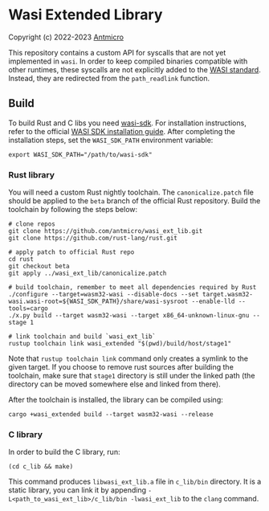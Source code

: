 # Wasi Extended Library

Copyright (c) 2022-2023 [Antmicro](https://www.antmicro.com)

This repository contains a custom API for syscalls that are not yet implemented in `wasi`.
In order to keep compiled binaries compatible with other runtimes, these syscalls are not explicitly added to the [WASI standard](https://wasi.dev/).
Instead, they are redirected from the `path_readlink` function.

## Build

To build Rust and C libs you need [wasi-sdk](https://github.com/WebAssembly/wasi-sdk).
For installation instructions, refer to the official [WASI SDK installation guide](https://github.com/WebAssembly/wasi-sdk#install).
After completing the installation steps, set the `WASI_SDK_PATH` environment variable:
```
export WASI_SDK_PATH="/path/to/wasi-sdk"
```

### Rust library

You will need a custom Rust nightly toolchain.
The `canonicalize.patch` file should be applied to the `beta` branch of the official Rust repository.
Build the toolchain by following the steps below:

```
# clone repos
git clone https://github.com/antmicro/wasi_ext_lib.git
git clone https://github.com/rust-lang/rust.git

# apply patch to official Rust repo
cd rust
git checkout beta
git apply ../wasi_ext_lib/canonicalize.patch

# build toolchain, remember to meet all dependencies required by Rust
./configure --target=wasm32-wasi --disable-docs --set target.wasm32-wasi.wasi-root=${WASI_SDK_PATH}/share/wasi-sysroot --enable-lld --tools=cargo
./x.py build --target wasm32-wasi --target x86_64-unknown-linux-gnu --stage 1

# link toolchain and build `wasi_ext_lib`
rustup toolchain link wasi_extended "$(pwd)/build/host/stage1"
```

Note that `rustup toolchain link` command only creates a symlink to the given target.
If you choose to remove rust sources after building the toolchain, make sure that `stage1` directory is still under the linked path (the directory can be moved somewhere else and linked from there).

After the toolchain is installed, the library can be compiled using:

```
cargo +wasi_extended build --target wasm32-wasi --release
```

### C library

In order to build the C library, run:
```
(cd c_lib && make)
```

This command produces `libwasi_ext_lib.a` file in `c_lib/bin` directory.
It is a static library, you can link it by appending `-L<path_to_wasi_ext_lib>/c_lib/bin -lwasi_ext_lib` to the `clang` command.
